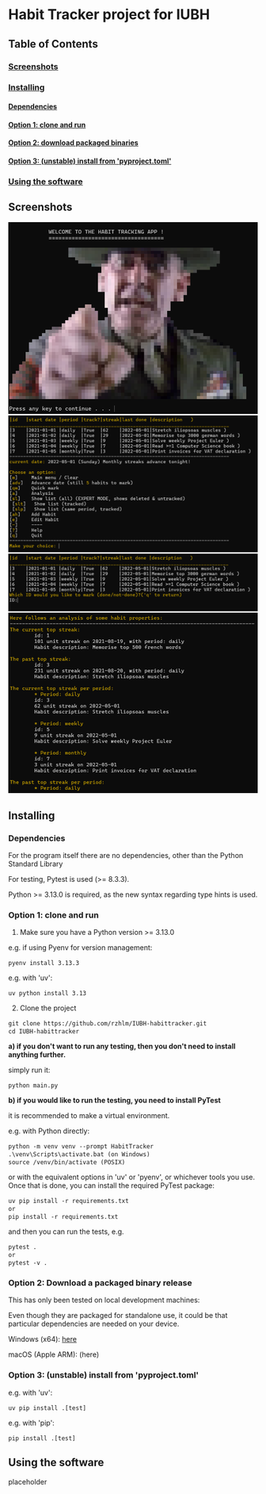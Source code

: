 # Habit Tracker project for IUBH

## Table of Contents

### [Screenshots](#Screenshots)
### [Installing](#Installing)
#### [Dependencies](#Dependencies)
#### [Option 1: clone and run](#option-1-clone-and-run)
#### [Option 2: download packaged binaries](#option-2-download-packaged-binaries)
#### [Option 3: (unstable) install from 'pyproject.toml'](#option-3-unstable-install-from-pyprojecttoml)
### [Using the software](#using-the-software)

## Screenshots
![Splash](./screenshots/splash.png)
![List of tracked](./screenshots/tracked.png)
![QuickMark](./screenshots/quickmark.png)
![Analysis](./screenshots/analysis.png)

## Installing

### Dependencies
For the program itself there are no dependencies, other than the Python Standard Library

For testing, Pytest is used (>= 8.3.3).

Python >= 3.13.0 is required, as the new syntax regarding type hints is used.

### Option 1: clone and run
1) Make sure you have a Python version >= 3.13.0
   
e.g. if using Pyenv for version management:
 ```
pyenv install 3.13.3
```
e.g. with 'uv':
```
uv python install 3.13
```

2) Clone the project


 ```
git clone https://github.com/rzhlm/IUBH-habittracker.git
cd IUBH-habittracker
 ```
**a) if you don't want to run any testing, then you don't need to install anything further.**

simply run it:
```
python main.py
```
**b) if you would like to run the testing, you need to install PyTest**

it is recommended to make a virtual environment.

e.g. with Python directly:
```
python -m venv venv --prompt HabitTracker
.\venv\Scripts\activate.bat (on Windows)
source /venv/bin/activate (POSIX)
```
or with the equivalent options in 'uv' or 'pyenv', or whichever tools you use.
Once that is done, you can install the required PyTest package:
```
uv pip install -r requirements.txt
or 
pip install -r requirements.txt
```

and then you can run the tests, e.g.
```
pytest .
or
pytest -v .
```


### Option 2: Download a packaged binary release
This has only been tested on local development machines: 

Even though they are packaged for standalone use, it could be that particular dependencies are needed on your device.

Windows (x64): [here](https://github.com/rzhlm/IUBH-habittracker/releases/download/v1.0.0/habits-win-x64.exe)

macOS (Apple ARM): (here)


### Option 3: (unstable) install from 'pyproject.toml'

e.g. with 'uv': 
```
uv pip install .[test]
```
e.g. with 'pip': 
```
pip install .[test]
```

## Using the software
placeholder


